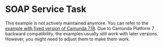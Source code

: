 # SOAP Service Task

This example is not actively maintained anymore. You can refer to the [example with fixed version of Camunda 7.18](https://github.com/camunda/camunda-bpm-examples/blob/7.18/servicetask/soap-service).
Due to Camunda Platform 7 backward compatibility, the examples usually still work with later versions. However, you
might need to adjust them to make them work.
